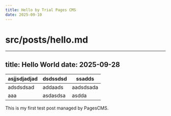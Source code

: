 ```yaml
---
title: Hello by Trial Pages CMS
date: 2025-09-10
---
```

# src/posts/hello.md

* * *

## title: Hello World date: 2025-09-28

| asjjsdjadjad | dsdssdsd | ssadds |
| --- | --- | --- |
| adsdsdsad | addaads | aadsdsada |
| aaa | asdasdsa | asdda |

This is my first test post managed by PagesCMS.